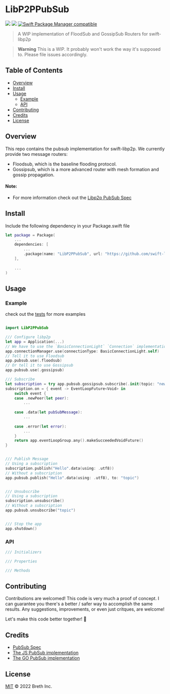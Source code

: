 # LibP2PPubSub

[![](https://img.shields.io/badge/made%20by-Breth-blue.svg?style=flat-square)](https://breth.app)
[![](https://img.shields.io/badge/project-libp2p-yellow.svg?style=flat-square)](http://libp2p.io/)
[![Swift Package Manager compatible](https://img.shields.io/badge/SPM-compatible-blue.svg?style=flat-square)](https://github.com/apple/swift-package-manager)

> A WIP implementation of FloodSub and GossipSub Routers for swift-libp2p

> **Warning**
> This is a WIP. It probably won't work the way it's supposed to. Please file issues accordingly.

## Table of Contents

- [Overview](#overview)
- [Install](#install)
- [Usage](#usage)
  - [Example](#example)
  - [API](#api)
- [Contributing](#contributing)
- [Credits](#credits)
- [License](#license)

## Overview
This repo contains the pubsub implementation for swift-libp2p. We currently provide two message routers:

- Floodsub, which is the baseline flooding protocol.
- Gossipsub, which is a more advanced router with mesh formation and gossip propagation.

#### Note:
- For more information check out the [Libp2p PubSub Spec](https://github.com/libp2p/specs/tree/master/pubsub) 

## Install

Include the following dependency in your Package.swift file
```Swift
let package = Package(
    ...
    dependencies: [
        ...
        .package(name: "LibP2PPubSub", url: "https://github.com/swift-libp2p/swift-libp2p-pubsub.git", .upToNextMajor(from: "0.0.1"))
    ],
    
    ...
)
```

## Usage

### Example 
check out the [tests]() for more examples

```Swift

import LibP2PPubSub

/// Configure libp2p
let app = Application(...)
// We have to use the `BasicConnectionLight` `Connection` implementation here! (the default `ARCConnection`, doesn't work due to the agressive timeout behaviour...)
app.connectionManager.use(connectionType: BasicConnectionLight.self)
// Tell it to use Floodsub
app.pubsub.use(.floodsub)
// Or tell it to use Gossipsub
app.pubsub.use(.gossipsub)

/// Subscribe
let subscription = try app.pubsub.gossipsub.subscribe(.init(topic: "news", signaturePolicy: .strictSign, validator: .acceptAll, messageIDFunc: .hashSequenceNumberAndFromFields))
subscription.on = { event -> EventLoopFuture<Void> in
    switch event {
    case .newPeer(let peer):
        ...
        
    case .data(let pubSubMessage):
        ...
        
    case .error(let error):
        ...
    }
    return app.eventLoopGroup.any().makeSucceededVoidFuture()
}


/// Publish Message
// Using a subscription
subscription.publish("Hello".data(using: .utf8))
// Without a subscription
app.pubsub.publish("Hello".data(using: .utf8), to: "topic")


/// Unsubscribe
// Using a subscription
subscription.unsubscribe()
// Without a subscription
app.pubsub.unsubscribe("topic")


/// Stop the app
app.shutdown()

```

### API
```Swift
/// Initializers

/// Properties

/// Methods

```

## Contributing

Contributions are welcomed! This code is very much a proof of concept. I can guarantee you there's a better / safer way to accomplish the same results. Any suggestions, improvements, or even just critques, are welcome! 

Let's make this code better together! 🤝

## Credits

- [PubSub Spec](https://github.com/libp2p/specs/tree/master/pubsub) 
- [The JS PubSub implementation](https://github.com/libp2p/js-libp2p-interfaces) 
- [The GO PubSub implementation](https://github.com/libp2p/go-libp2p-pubsub)

## License

[MIT](LICENSE) © 2022 Breth Inc.
